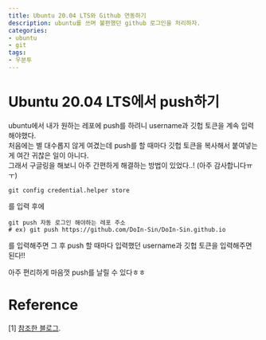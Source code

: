 ```yaml
---
title: Ubuntu 20.04 LTS와 Github 연동하기
description: ubuntu를 쓰며 불편했던 github 로그인을 처리하자.
categories:
- ubuntu
- git
tags: 
- 우분투
---
```


# Ubuntu 20.04 LTS에서 push하기
ubuntu에서 내가 원하는 레포에 push를 하려니 username과 깃헙 토큰을 계속 입력해야했다. <br>
처음에는 별 대수롭지 않게 여겼는데 push를 할 때마다 깃헙 토큰을 복사해서 붙여넣는게 여간 귀찮은 일이 아니다. <br>
그래서 구글링을 해보니 아주 간편하게 해결하는 방법이 있었다..! (아주 감사합니다ㅠㅜ) <br>

```
git config credential.helper store
```
를 입력 후에
```
git push 자동 로그인 해야하는 레포 주소
# ex) git push https://github.com/DoIn-Sin/DoIn-Sin.github.io
```
를 입력해주면 그 후 push 할 때마다 입력했던 username과 깃헙 토큰을 입력해주면 된다!! <br>

아주 편리하게 마음껏 push를 날릴 수 있다ㅎㅎ

# Reference
[1] [참조한 블로그](https://daechu.tistory.com/33).